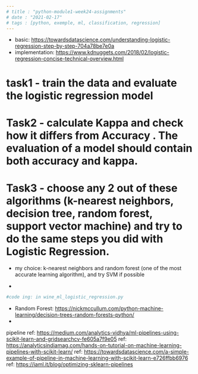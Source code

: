 ```yaml
---
# title : "python-module1-week24-assignments"
# date : "2021-02-17"
# tags : [python, exemple, ml, classification, regression]
---
```


- basic: https://towardsdatascience.com/understanding-logistic-regression-step-by-step-704a78be7e0a
- implementation: https://www.kdnuggets.com/2018/02/logistic-regression-concise-technical-overview.html

# task1 - train the data and evaluate the logistic regression model

# Task2 - calculate Kappa and check how it differs from Accuracy . The evaluation of a model should contain both accuracy and kappa.

# Task3 - choose any 2 out of these algorithms (k-nearest neighbors, decision tree, random forest, support vector machine) and try to do the same steps you did with Logistic Regression.
- my choice: k-nearest neighbors and random forest (one of the most accurate learning algorithm), and try SVM if possible 

- 
```python
#code ing: in wine_ml_logistic_regression.py

```

- Random Forest: https://nickmccullum.com/python-machine-learning/decision-trees-random-forests-python/
- 
pipeline
ref: https://medium.com/analytics-vidhya/ml-pipelines-using-scikit-learn-and-gridsearchcv-fe605a7f9e05
ref: https://analyticsindiamag.com/hands-on-tutorial-on-machine-learning-pipelines-with-scikit-learn/
ref: https://towardsdatascience.com/a-simple-example-of-pipeline-in-machine-learning-with-scikit-learn-e726ffbb6976
ref: https://iaml.it/blog/optimizing-sklearn-pipelines